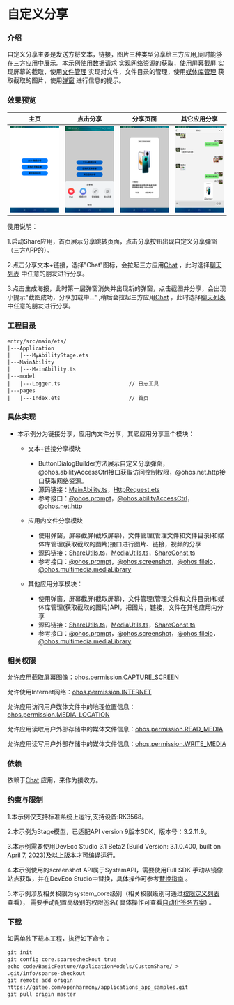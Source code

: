 # 自定义分享

### 介绍

自定义分享主要是发送方将文本，链接，图片三种类型分享给三方应用,同时能够在三方应用中展示。本示例使用[数据请求](https://gitee.com/openharmony/docs/blob/master/zh-cn/application-dev/reference/apis/js-apis-http.md)
实现网络资源的获取，使用[屏幕截屏](https://gitee.com/openharmony/docs/blob/master/zh-cn/application-dev/reference/apis/js-apis-screenshot.md)
实现屏幕的截取，使用[文件管理](https://gitee.com/openharmony/docs/blob/master/zh-cn/application-dev/reference/apis/js-apis-fileio.md)
实现对文件，文件目录的管理，使用[媒体库管理](https://gitee.com/openharmony/docs/blob/master/zh-cn/application-dev/reference/apis/js-apis-medialibrary.md)
获取截取的图片，使用[弹窗](https://gitee.com/openharmony/docs/blob/master/zh-cn/application-dev/reference/apis/js-apis-prompt.md)
进行信息的提示。

### 效果预览

| 主页                               | 点击分享                                      | 分享页面                                      |其它应用分享|
|----------------------------------|-------------------------------------------|-------------------------------------------|--------------|
| ![](screenshots/shared/home.png) | ![](screenshots/shared/button_dialog.png) | ![](screenshots/shared/canvas_dialog.png) |![](screenshots/revieved/image_file.png)|

使用说明：

1.启动Share应用，首页展示分享跳转页面，点击分享按钮出现自定义分享弹窗（三方APP的）。

2.点击分享文本+链接，选择"Chat"图标，会拉起三方应用[Chat](https://gitee.com/openharmony/applications_app_samples/tree/master/code/Solutions/IM/Chat)
，此时选择[聊天列表](https://gitee.com/openharmony/applications_app_samples/blob/master/code/BasicFeature/ApplicationModels/CustomShare/entry/src/main/ets/pages/Index.ets)
中任意的朋友进行分享。

3.点击生成海报，此时第一层弹窗消失并出现新的弹窗，点击截图并分享，会出现小提示"截图成功，分享加载中..."
,稍后会拉起三方应用[Chat](https://gitee.com/openharmony/applications_app_samples/tree/master/code/Solutions/IM/Chat)
，此时选择[聊天列表](https://gitee.com/openharmony/applications_app_samples/blob/master/code/BasicFeature/ApplicationModels/CustomShare/entry/src/main/ets/pages/Index.ets)
中任意的朋友进行分享。

### 工程目录
```
entry/src/main/ets/
|---Application
|   |---MyAbilityStage.ets                   
|---MainAbility
|   |---MainAbility.ts                   
|---model
|   |---Logger.ts                      // 日志工具
|---pages
|   |---Index.ets                      // 首页
```

### 具体实现

* 本示例分为链接分享，应用内文件分享，其它应用分享三个模块： 
  * 文本+链接分享模块
    * ButtonDialogBuilder方法展示自定义分享弹窗，@ohos.abilityAccessCtrl接口获取访问控制权限，@ohos.net.http接口获取网络资源。
    * 源码链接：[MainAbility.ts](https://gitee.com/openharmony/applications_app_samples/blob/master/code/BasicFeature/ApplicationModels/CustomShare/entry/src/main/ets/MainAbility/MainAbility.ts)，[HttpRequest.ets](https://gitee.com/openharmony/applications_app_samples/blob/master/code/BasicFeature/ApplicationModels/CustomShare/ShareComponent/src/main/ets/net/HttpRequest.ets)
    * 参考接口：[@ohos.prompt](https://gitee.com/openharmony/docs/blob/master/zh-cn/application-dev/reference/apis/js-apis-prompt.md)，[@ohos.abilityAccessCtrl](https://gitee.com/openharmony/docs/blob/master/zh-cn/application-dev/reference/apis/js-apis-abilityAccessCtrl.md)，[@ohos.net.http](https://gitee.com/openharmony/docs/blob/master/zh-cn/application-dev/reference/apis/js-apis-http.md)
   
  * 应用内文件分享模块
    * 使用弹窗，屏幕截屏(截取屏幕)，文件管理(管理文件和文件目录)和媒体库管理(获取截取的图片)接口进行图片、链接，视频的分享
    * 源码链接：[ShareUtils.ts](https://gitee.com/openharmony/applications_app_samples/blob/master/code/BasicFeature/ApplicationModels/CustomShare/ShareComponent/src/main/ets/feature/ShareUtils.ts)，[MediaUtils.ts](https://gitee.com/openharmony/applications_app_samples/blob/master/code/BasicFeature/ApplicationModels/CustomShare/ShareComponent/src/main/ets/feature/MediaUtils.ts)，[ShareConst.ts](https://gitee.com/openharmony/applications_app_samples/blob/master/code/BasicFeature/ApplicationModels/CustomShare/ShareComponent/src/main/ets/util/ShareConst.ts)
    * 参考接口：[@ohos.prompt](https://gitee.com/openharmony/docs/blob/master/zh-cn/application-dev/reference/apis/js-apis-prompt.md)，[@ohos.screenshot](https://gitee.com/openharmony/docs/blob/master/zh-cn/application-dev/reference/apis/js-apis-screenshot.md)，[@ohos.fileio](https://gitee.com/openharmony/docs/blob/master/zh-cn/application-dev/reference/apis/js-apis-fileio.md)，[@ohos.multimedia.mediaLibrary](https://gitee.com/openharmony/docs/blob/master/zh-cn/application-dev/reference/apis/js-apis-medialibrary.md)

  * 其他应用分享模块：
    * 使用弹窗，屏幕截屏(截取屏幕)，文件管理(管理文件和文件目录)和媒体库管理(获取截取的图片)API，把图片，链接，文件在其他应用内分享
    * 源码链接：[ShareUtils.ts](https://gitee.com/openharmony/applications_app_samples/blob/master/code/BasicFeature/ApplicationModels/CustomShare/ShareComponent/src/main/ets/feature/ShareUtils.ts)，[MediaUtils.ts](https://gitee.com/openharmony/applications_app_samples/blob/master/code/BasicFeature/ApplicationModels/CustomShare/ShareComponent/src/main/ets/feature/MediaUtils.ts)，[ShareConst.ts](https://gitee.com/openharmony/applications_app_samples/blob/master/code/BasicFeature/ApplicationModels/CustomShare/ShareComponent/src/main/ets/util/ShareConst.ts)
    * 参考接口：[@ohos.prompt](https://gitee.com/openharmony/docs/blob/master/zh-cn/application-dev/reference/apis/js-apis-prompt.md)，[@ohos.screenshot](https://gitee.com/openharmony/docs/blob/master/zh-cn/application-dev/reference/apis/js-apis-screenshot.md)，[@ohos.fileio](https://gitee.com/openharmony/docs/blob/master/zh-cn/application-dev/reference/apis/js-apis-fileio.md)，[@ohos.multimedia.mediaLibrary](https://gitee.com/openharmony/docs/blob/master/zh-cn/application-dev/reference/apis/js-apis-medialibrary.md)

### 相关权限

允许应用截取屏幕图像：[ohos.permission.CAPTURE_SCREEN](https://gitee.com/openharmony/docs/blob/master/zh-cn/application-dev/security/permission-list.md)

允许使用Internet网络：[ohos.permission.INTERNET](https://gitee.com/openharmony/docs/blob/master/zh-cn/application-dev/security/permission-list.md)

允许应用访问用户媒体文件中的地理位置信息：[ohos.permission.MEDIA_LOCATION](https://gitee.com/openharmony/docs/blob/master/zh-cn/application-dev/security/permission-list.md)

允许应用读取用户外部存储中的媒体文件信息：[ohos.permission.READ_MEDIA](https://gitee.com/openharmony/docs/blob/master/zh-cn/application-dev/security/permission-list.md)

允许应用读写用户外部存储中的媒体文件信息：[ohos.permission.WRITE_MEDIA](https://gitee.com/openharmony/docs/blob/master/zh-cn/application-dev/security/permission-list.md)

### 依赖

依赖于[Chat](https://gitee.com/openharmony/applications_app_samples/tree/master/code/Solutions/IM/Chat)  应用，来作为接收方。

### 约束与限制

1.本示例仅支持标准系统上运行,支持设备:RK3568。

2.本示例为Stage模型，已适配API version 9版本SDK，版本号：3.2.11.9。

3.本示例需要使用DevEco Studio 3.1 Beta2 (Build Version: 3.1.0.400, built on April 7, 2023)及以上版本才可编译运行。

4.本示例使用的screenshot API属于SystemAPI，需要使用Full SDK 手动从镜像站点获取，并在DevEco
Studio中替换，具体操作可参考[替换指南](https://gitee.com/openharmony/docs/blob/master/zh-cn/application-dev/quick-start/full-sdk-switch-guide.md)
。

5.本示例涉及相关权限为system_core级别（相关权限级别可通过[权限定义列表](https://gitee.com/openharmony/docs/blob/master/zh-cn/application-dev/security/permission-list.md)
查看）， 需要手动配置高级别的权限签名(
具体操作可查看[自动化签名方案](https://docs.openharmony.cn/pages/v3.2Beta/zh-cn/application-dev/security/hapsigntool-overview.md/)) 。

### 下载

如需单独下载本工程，执行如下命令：

```
git init
git config core.sparsecheckout true
echo code/BasicFeature/ApplicationModels/CustomShare/ > .git/info/sparse-checkout
git remote add origin https://gitee.com/openharmony/applications_app_samples.git
git pull origin master
```